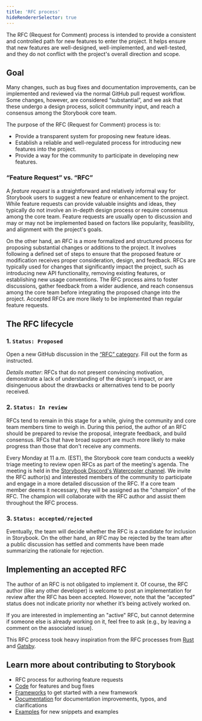 ```yaml
---
title: 'RFC process'
hideRendererSelector: true
---
```


The RFC (Request for Comment) process is intended to provide a consistent and controlled path for new features to enter the project. It helps ensure that new features are well-designed, well-implemented, and well-tested, and they do not conflict with the project's overall direction and scope.

## Goal

Many changes, such as bug fixes and documentation improvements, can be implemented and reviewed via the normal GitHub pull request workflow. Some changes, however, are considered “substantial”, and we ask that these undergo a design process, solicit community input, and reach a consensus among the Storybook core team.

The purpose of the RFC (Request for Comment) process is to:

- Provide a transparent system for proposing new feature ideas.
- Establish a reliable and well-regulated process for introducing new features into the project.
- Provide a way for the community to participate in developing new features.

### “Feature Request” vs. “RFC”

A _feature request_ is a straightforward and relatively informal way for Storybook users to suggest a new feature or enhancement to the project. While feature requests can provide valuable insights and ideas, they typically do not involve an in-depth design process or require consensus among the core team. Feature requests are usually open to discussion and may or may not be implemented based on factors like popularity, feasibility, and alignment with the project's goals.

On the other hand, an _RFC_ is a more formalized and structured process for proposing substantial changes or additions to the project. It involves following a defined set of steps to ensure that the proposed feature or modification receives proper consideration, design, and feedback. RFCs are typically used for changes that significantly impact the project, such as introducing new API functionality, removing existing features, or establishing new usage conventions. The RFC process aims to foster discussions, gather feedback from a wider audience, and reach consensus among the core team before integrating the proposed change into the project. Accepted RFCs are more likely to be implemented than regular feature requests.

## The RFC lifecycle

### 1. `Status: Proposed`

Open a new GitHub discussion in the [“RFC” category](https://github.com/storybookjs/storybook/discussions/new?category=rfc). Fill out the form as instructed.

_Details matter_: RFCs that do not present convincing motivation, demonstrate a lack of understanding of the design's impact, or are disingenuous about the drawbacks or alternatives tend to be poorly received.

### 2. `Status: In review`

RFCs tend to remain in this stage for a while, giving the community and core team members time to weigh in. During this period, the author of an RFC should be prepared to revise the proposal, integrate feedback, and build consensus. RFCs that have broad support are much more likely to make progress than those that don't receive any comments.

Every Monday at 11 a.m. (EST), the Storybook core team conducts a weekly triage meeting to review open RFCs as part of the meeting's agenda. The meeting is held in the [Storybook Discord's Watercooler channel](https://discord.com/channels/486522875931656193/486522876388704260). We invite the RFC author(s) and interested members of the community to participate and engage in a more detailed discussion of the RFC. If a core team member deems it necessary, they will be assigned as the "champion" of the RFC. The champion will collaborate with the RFC author and assist them throughout the RFC process.

### 3. `Status: accepted/rejected`

Eventually, the team will decide whether the RFC is a candidate for inclusion in Storybook. On the other hand, an RFC may be rejected by the team after a public discussion has settled and comments have been made summarizing the rationale for rejection.

## Implementing an accepted RFC

The author of an RFC is not obligated to implement it. Of course, the RFC author (like any other developer) is welcome to post an implementation for review after the RFC has been accepted. However, note that the “accepted” status does not indicate priority nor whether it’s being actively worked on.

If you are interested in implementing an "active" RFC, but cannot determine if someone else is already working on it, feel free to ask (e.g., by leaving a comment on the associated issue).

This RFC process took heavy inspiration from the RFC processes from [Rust](https://github.com/rust-lang/rfcs) and [Gatsby](https://www.gatsbyjs.com/contributing/rfc-process/).

## Learn more about contributing to Storybook

- RFC process for authoring feature requests
- [Code](./code.md) for features and bug fixes
- [Frameworks](./framework.md) to get started with a new framework
- [Documentation](./documentation-updates.md) for documentation improvements, typos, and clarifications
- [Examples](./new-snippets.md) for new snippets and examples

